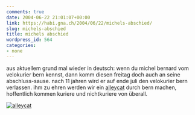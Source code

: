 ```yaml
---
comments: true
date: 2004-06-22 21:01:07+00:00
link: https://habi.gna.ch/2004/06/22/michels-abschied/
slug: michels-abschied
title: michels abschied
wordpress_id: 564
categories:
- none
---
```


aus aktuellem grund mal wieder in deutsch:
wenn du michel bernard vom velokurier bern kennst, dann komm diesen freitag doch auch an seine abschluss-sause.
nach 11 jahren wird er auf ende juli den velokurier bern verlassen.
ihm zu ehren werden wir ein [alleycat](https://habi.gna.ch/?s=alleycat) durch bern machen, hoffentlich kommen kuriere und nichtkuriere von überall.

[![alleycat](https://habi.gna.ch/blog/images/alleycat-tm.jpg)](https://habi.gna.ch/blog/images/alleycat.jpg)